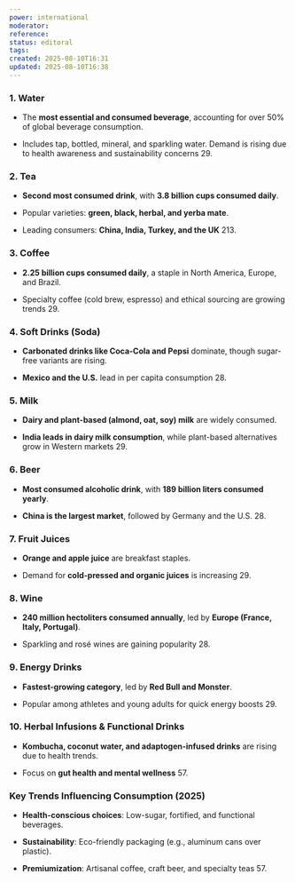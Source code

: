 ```yaml
---
power: international
moderator: 
reference: 
status: editoral
tags: 
created: 2025-08-10T16:31
updated: 2025-08-10T16:38
---
```

### **1. Water**

- The **most essential and consumed beverage**, accounting for over 50% of global beverage consumption.
    
- Includes tap, bottled, mineral, and sparkling water. Demand is rising due to health awareness and sustainability concerns 29.
    

### **2. Tea**

- **Second most consumed drink**, with **3.8 billion cups consumed daily**.
    
- Popular varieties: **green, black, herbal, and yerba mate**.
    
- Leading consumers: **China, India, Turkey, and the UK** 213.
    

### **3. Coffee**

- **2.25 billion cups consumed daily**, a staple in North America, Europe, and Brazil.
    
- Specialty coffee (cold brew, espresso) and ethical sourcing are growing trends 29.
    

### **4. Soft Drinks (Soda)**

- **Carbonated drinks like Coca-Cola and Pepsi** dominate, though sugar-free variants are rising.
    
- **Mexico and the U.S.** lead in per capita consumption 28.
    

### **5. Milk**

- **Dairy and plant-based (almond, oat, soy) milk** are widely consumed.
    
- **India leads in dairy milk consumption**, while plant-based alternatives grow in Western markets 29.
    

### **6. Beer**

- **Most consumed alcoholic drink**, with **189 billion liters consumed yearly**.
    
- **China is the largest market**, followed by Germany and the U.S. 28.
    

### **7. Fruit Juices**

- **Orange and apple juice** are breakfast staples.
    
- Demand for **cold-pressed and organic juices** is increasing 29.
    

### **8. Wine**

- **240 million hectoliters consumed annually**, led by **Europe (France, Italy, Portugal)**.
    
- Sparkling and rosé wines are gaining popularity 28.
    

### **9. Energy Drinks**

- **Fastest-growing category**, led by **Red Bull and Monster**.
    
- Popular among athletes and young adults for quick energy boosts 29.
    

### **10. Herbal Infusions & Functional Drinks**

- **Kombucha, coconut water, and adaptogen-infused drinks** are rising due to health trends.
    
- Focus on **gut health and mental wellness** 57.
    

### **Key Trends Influencing Consumption (2025)**

- **Health-conscious choices**: Low-sugar, fortified, and functional beverages.
    
- **Sustainability**: Eco-friendly packaging (e.g., aluminum cans over plastic).
    
- **Premiumization**: Artisanal coffee, craft beer, and specialty teas 57.